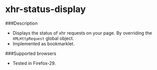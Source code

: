 xhr-status-display
==================

###Description
* Displays the status of xhr requests on your page. By overriding the `XMLHttpRequest` global object.
* Implemented as bookmarklet.

###Supported browsers
* Tested in Firefox-29.
